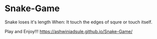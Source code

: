 # Snake-Game
Snake loses it's length When: 
  It touch the edges of squre or touch itself.

Play and Enjoy!!!
https://ashwiniadsule.github.io/Snake-Game/
